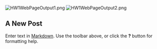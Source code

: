 ![HW1WebPageOutput1.png]({{site.baseurl}}/media/HW1WebPageOutput1.png)
![HW1WebPageOutput2.png]({{site.baseurl}}/media/HW1WebPageOutput2.png)
## A New Post

Enter text in [Markdown](http://daringfireball.net/projects/markdown/). Use the toolbar above, or click the **?** button for formatting help.

